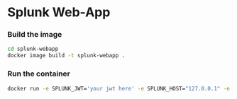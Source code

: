 # Splunk Web-App
### Build the image
```sh
cd splunk-webapp
docker image build -t splunk-webapp .
```
### Run the container
```sh
docker run -e SPLUNK_JWT='your jwt here' -e SPLUNK_HOST="127.0.0.1" -e SPLUNK_PORT="8089" -p 5000:5000  splunk-webapp
```